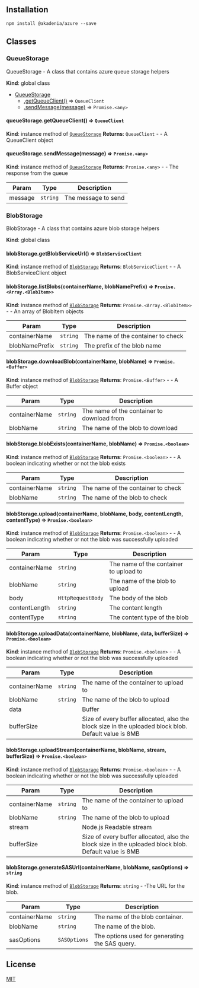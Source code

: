 
## Installation

```
npm install @akadenia/azure --save
```

## Classes

### QueueStorage
QueueStorage - A class that contains azure queue storage helpers

**Kind**: global class

* [QueueStorage](#QueueStorage)
    * [.getQueueClient()](#QueueStorage+getQueueClient) ⇒ <code>QueueClient</code>
    * [.sendMessage(message)](#QueueStorage+sendMessage) ⇒ <code>Promise.&lt;any&gt;</code>


#### queueStorage.getQueueClient() ⇒ <code>QueueClient</code>
**Kind**: instance method of [<code>QueueStorage</code>](#QueueStorage)
**Returns**: <code>QueueClient</code> - - A QueueClient object

#### queueStorage.sendMessage(message) ⇒ <code>Promise.&lt;any&gt;</code>
**Kind**: instance method of [<code>QueueStorage</code>](#QueueStorage)
**Returns**: <code>Promise.&lt;any&gt;</code> - - The response from the queue

| Param   | Type                | Description         |
| ------- | ------------------- | ------------------- |
| message | <code>string</code> | The message to send |


### BlobStorage
BlobStorage - A class that contains azure blob storage helpers

**Kind**: global class


#### blobStorage.getBlobServiceUrl() ⇒ <code>BlobServiceClient</code>
**Kind**: instance method of [<code>BlobStorage</code>](#BlobStorage)
**Returns**: <code>BlobServiceClient</code> - - A BlobServiceClient object

#### blobStorage.listBlobs(containerName, blobNamePrefix) ⇒ <code>Promise.&lt;Array.&lt;BlobItem&gt;&gt;</code>
**Kind**: instance method of [<code>BlobStorage</code>](#BlobStorage)
**Returns**: <code>Promise.&lt;Array.&lt;BlobItem&gt;&gt;</code> - - An array of BlobItem objects

| Param          | Type                | Description                        |
| -------------- | ------------------- | ---------------------------------- |
| containerName  | <code>string</code> | The name of the container to check |
| blobNamePrefix | <code>string</code> | The prefix of the blob name        |


#### blobStorage.downloadBlob(containerName, blobName) ⇒ <code>Promise.&lt;Buffer&gt;</code>
**Kind**: instance method of [<code>BlobStorage</code>](#BlobStorage)
**Returns**: <code>Promise.&lt;Buffer&gt;</code> - - A Buffer object

| Param         | Type                | Description                                |
| ------------- | ------------------- | ------------------------------------------ |
| containerName | <code>string</code> | The name of the container to download from |
| blobName      | <code>string</code> | The name of the blob to download           |


#### blobStorage.blobExists(containerName, blobName) ⇒ <code>Promise.&lt;boolean&gt;</code>
**Kind**: instance method of [<code>BlobStorage</code>](#BlobStorage)
**Returns**: <code>Promise.&lt;boolean&gt;</code> - - A boolean indicating whether or not the blob exists

| Param         | Type                | Description                        |
| ------------- | ------------------- | ---------------------------------- |
| containerName | <code>string</code> | The name of the container to check |
| blobName      | <code>string</code> | The name of the blob to check      |


#### blobStorage.upload(containerName, blobName, body, contentLength, contentType) ⇒ <code>Promise.&lt;boolean&gt;</code>
**Kind**: instance method of [<code>BlobStorage</code>](#BlobStorage)
**Returns**: <code>Promise.&lt;boolean&gt;</code> - - A boolean indicating whether or not the blob was successfully uploaded

| Param         | Type                         | Description                            |
| ------------- | ---------------------------- | -------------------------------------- |
| containerName | <code>string</code>          | The name of the container to upload to |
| blobName      | <code>string</code>          | The name of the blob to upload         |
| body          | <code>HttpRequestBody</code> | The body of the blob                   |
| contentLength | <code>string</code>          | The content length                     |
| contentType   | <code>string</code>          | The content type of the blob           |


#### blobStorage.uploadData(containerName, blobName, data, bufferSize) ⇒ <code>Promise.&lt;boolean&gt;</code>
**Kind**: instance method of [<code>BlobStorage</code>](#BlobStorage)
**Returns**: <code>Promise.&lt;boolean&gt;</code> - - A boolean indicating whether or not the blob was successfully uploaded

| Param         | Type                | Description                                                                                          |
| ------------- | ------------------- | ---------------------------------------------------------------------------------------------------- |
| containerName | <code>string</code> | The name of the container to upload to                                                               |
| blobName      | <code>string</code> | The name of the blob to upload                                                                       |
| data          |                     | Buffer                                                                                               | 
| bufferSize    |                     | Size of every buffer allocated, also the block size in the uploaded block blob. Default value is 8MB |


#### blobStorage.uploadStream(containerName, blobName, stream, bufferSize) ⇒ <code>Promise.&lt;boolean&gt;</code>
**Kind**: instance method of [<code>BlobStorage</code>](#BlobStorage)
**Returns**: <code>Promise.&lt;boolean&gt;</code> - - A boolean indicating whether or not the blob was successfully uploaded

| Param         | Type                | Description                                                                                          |
| ------------- | ------------------- | ---------------------------------------------------------------------------------------------------- |
| containerName | <code>string</code> | The name of the container to upload to                                                               |
| blobName      | <code>string</code> | The name of the blob to upload                                                                       |
| stream        |                     | Node.js Readable stream                                                                              |
| bufferSize    |                     | Size of every buffer allocated, also the block size in the uploaded block blob. Default value is 8MB |


#### blobStorage.generateSASUrl(containerName, blobName, sasOptions) ⇒ <code>string</code>
**Kind**: instance method of [<code>BlobStorage</code>](#BlobStorage)
**Returns**: <code>string</code> - -The URL for the blob.

| Param         | Type                    | Description                                    |
| ------------- | ----------------------- | ---------------------------------------------- |
| containerName | <code>string</code>     | The name of the blob container.                |
| blobName      | <code>string</code>     | The name of the blob.                          |
| sasOptions    | <code>SASOptions</code> | The options used for generating the SAS query. |


## License
[MIT](https://github.com/akadenia/AkadeniaAzure/blob/main/LICENSE)

